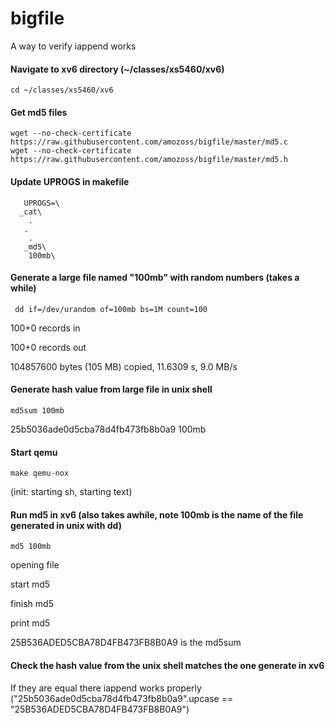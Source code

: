 bigfile
=======

A way to verify iappend works
#### Navigate to xv6 directory (~/classes/xs5460/xv6) 
    cd ~/classes/xs5460/xv6
    
#### Get md5 files
    wget --no-check-certificate https://raw.githubusercontent.com/amozoss/bigfile/master/md5.c
    wget --no-check-certificate https://raw.githubusercontent.com/amozoss/bigfile/master/md5.h

#### Update UPROGS in makefile
       UPROGS=\
      _cat\
        .
       .
        .
       _md5\
        100mb\


#### Generate a large file named "100mb" with random numbers (takes a while)
     dd if=/dev/urandom of=100mb bs=1M count=100
      
100+0 records in

100+0 records out

104857600 bytes (105 MB) copied, 11.6309 s, 9.0 MB/s


#### Generate hash value from large file in unix shell
    md5sum 100mb
    
 25b5036ade0d5cba78d4fb473fb8b0a9  100mb 
      
#### Start qemu
    make qemu-nox

(init: starting sh, starting text)
#### Run md5 in xv6 (also takes awhile, note 100mb is the name of the file generated in unix with dd)
    md5 100mb
        
 opening file
 
 start md5
 
 finish md5
 
 print md5
 
 25B536ADED5CBA78D4FB473FB8B0A9 is the md5sum

#### Check the hash value from the unix shell matches the one generate in xv6
If they are equal there iappend works properly 
("25b5036ade0d5cba78d4fb473fb8b0a9".upcase == "25B536ADED5CBA78D4FB473FB8B0A9")
